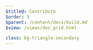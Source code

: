 ```yaml
---
$title@: Contribute
$order: 5
$parent: /content/docs/build.md
$view: /views/doc_grid.html

class: bg-triangle-secondary
---
```

